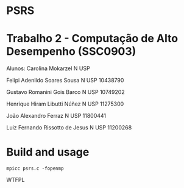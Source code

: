 # PSRS
# Trabalho 2 - Computação de Alto Desempenho (SSC0903)
Alunos:
Carolina Mokarzel                 N USP 

Felipi Adenildo Soares Sousa      N USP 10438790

Gustavo Romanini Gois Barco       N USP 10749202

Henrique Hiram Libutti Núñez      N USP 11275300

João Alexandro Ferraz             N USP 11800441

Luiz Fernando Rissotto de Jesus   N USP 11200268

# Build and usage

`mpicc psrs.c -fopenmp`

<a href="http://www.wtfpl.net/"><img src="http://www.wtfpl.net/wp-content/uploads/2012/12/wtfpl-badge-4.png" width="80" height="15" alt="WTFPL" /></a>

